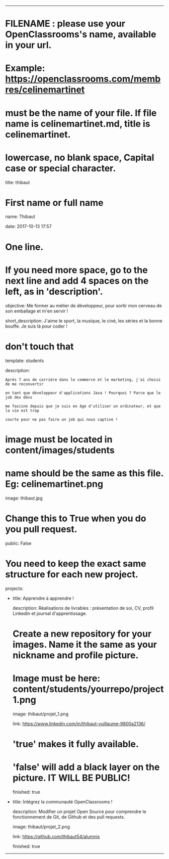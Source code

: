---


# FILENAME : please use your OpenClassrooms's name, available in your url.

# Example: https://openclassrooms.com/membres/celinemartinet

# must be the name of your file. If file name is celinemartinet.md, title is celinemartinet.

# lowercase, no blank space, Capital case or special character.

title: thibaut


# First name or full name

name: Thibaut

date: 2017-10-13 17:57


# One line.

# If you need more space, go to the next line and add 4 spaces on the left, as in 'description'.

objective: Me former au métier de développeur, pour sortir mon cerveau de son emballage et m'en servir !

short_description: J'aime le sport, la musique, le ciné, les séries et la bonne bouffe. Je suis là pour coder !


# don't touch that

template: students

description:

    Après 7 ans de carrière dans le commerce et le marketing, j'ai choisi de me reconvertir 

    en tant que développeur d'applications Java ! Pourquoi ? Parce que le job des dévs

    me fascine depuis que je suis en âge d'utiliser un ordinateur, et que la vie est trop 

    courte pour ne pas faire un job qui nous captive !



# image must be located in content/images/students

# name should be the same as this file. Eg: celinemartinet.png

image: thibaut.jpg


# Change this to True when you do you pull request.

public: False


# You need to keep the exact same structure for each new project.

projects:

  - title: Apprendre à apprendre !

    description: Réalisations de livrables : présentation de soi, CV, profil Linkedin et journal d'apprentissage.

    # Create a new repository for your images. Name it the same as your nickname and profile picture.

    # Image must be here: content/students/yourrepo/project1.png

    image: thibaut/projet_1.png

    link: https://www.linkedin.com/in/thibaut-vuillaume-9800a2136/

    # 'true' makes it fully available.

    # 'false' will add a black layer on the picture. IT WILL BE PUBLIC!

    finished: true

  - title: Intégrez la communauté OpenClassrooms !

    description: Modifier un projet Open Source pour comprendre le fonctionnement de Git, de Github et des pull requests. 

    image: thibaut/projet_2.png

    link: https://github.com/thibaut54/alumnis

    finished: true


---